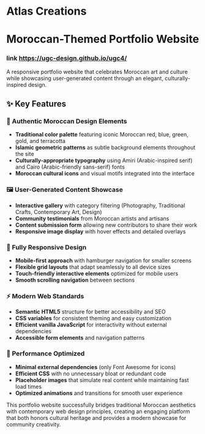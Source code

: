 # Atlas Creations
# Moroccan-Themed Portfolio Website
### link https://ugc-design.github.io/ugc4/
A responsive portfolio website that celebrates Moroccan art and culture while showcasing user-generated content through an elegant, culturally-inspired design.

## ✨ Key Features

### 🎨 Authentic Moroccan Design Elements
- **Traditional color palette** featuring iconic Moroccan red, blue, green, gold, and terracotta
- **Islamic geometric patterns** as subtle background elements throughout the site
- **Culturally-appropriate typography** using Amiri (Arabic-inspired serif) and Cairo (Arabic-friendly sans-serif) fonts
- **Moroccan cultural icons** and visual motifs integrated into the interface

### 🖼️ User-Generated Content Showcase
- **Interactive gallery** with category filtering (Photography, Traditional Crafts, Contemporary Art, Design)
- **Community testimonials** from Moroccan artists and artisans
- **Content submission form** allowing new contributors to share their work
- **Responsive image display** with hover effects and detailed overlays

### 📱 Fully Responsive Design
- **Mobile-first approach** with hamburger navigation for smaller screens
- **Flexible grid layouts** that adapt seamlessly to all device sizes
- **Touch-friendly interactive elements** optimized for mobile users
- **Smooth scrolling navigation** between sections

### ⚡ Modern Web Standards
- **Semantic HTML5** structure for better accessibility and SEO
- **CSS variables** for consistent theming and easy customization
- **Efficient vanilla JavaScript** for interactivity without external dependencies
- **Accessible form elements** and navigation patterns

### 🚀 Performance Optimized
- **Minimal external dependencies** (only Font Awesome for icons)
- **Efficient CSS** with no unnecessary bloat or redundant code
- **Placeholder images** that simulate real content while maintaining fast load times
- **Optimized animations** and transitions for smooth user experience

This portfolio website successfully bridges traditional Moroccan aesthetics with contemporary web design principles, creating an engaging platform that both honors cultural heritage and provides a modern showcase for community creativity.
